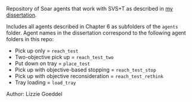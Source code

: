 Repository of Soar agents that work with SVS+T as described in [my dissertation](https://deepblue.lib.umich.edu/handle/2027.42/194610).

Includes all agents described in Chapter 6 as subfolders of the `agents` folder. Agent names in the dissertation correspond to the following agent folders in this repo:
- Pick up only = `reach_test`
- Two-objective pick up = `reach_test_two`
- Put down on tray = `place_test`
- Pick up with objective-based stopping = `reach_test_stop`
- Pick up with objective reconsideration = `reach_test_rethink`
- Tray loading = `load_tray`

Author: Lizzie Goeddel